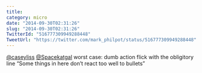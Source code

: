 ```yaml
---
title: 
category: micro
date: "2014-09-30T02:31:26"
slug: "2014-09-30T02:31:26"
TwitterId: "516777309949288448"
TweetUrl: "https://twitter.com/mark_philpot/status/516777309949288448"
---
```


[@caseyliss](https://twitter.com/caseyliss)
[@Spacekatgal](https://twitter.com/Spacekatgal) worst case: dumb action flick
with the obligitory line “Some things in here don’t react too well to bullets”
